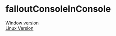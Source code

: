 # falloutConsoleInConsole
<a href="https://github.com/tortoise501/falloutConsoleInConsole/releases/tag/beta-Win">Window version</a>
<br>
<a href="https://github.com/tortoise501/falloutConsoleInConsole/releases/tag/beta-linux">Linux Version</a>
